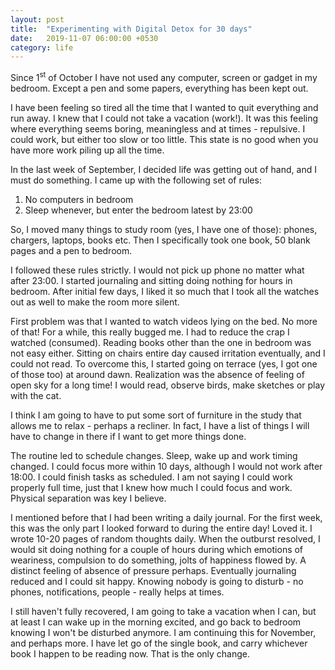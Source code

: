 ```yaml
---
layout: post
title:  "Experimenting with Digital Detox for 30 days"
date:   2019-11-07 06:00:00 +0530
category: life
---
```

Since 1<sup>st</sup> of October I have not used any computer, screen or gadget in my bedroom. Except a pen and some papers, everything has been kept out.

I have been feeling so tired all the time that I wanted to quit everything and run away. I knew that I could not take a vacation (work!). It was this feeling where everything seems boring, meaningless and at times - repulsive. I could work, but either too slow or too little. This state is no good when you have more work piling up all the time.

In the last week of September, I decided life was getting out of hand, and I must do something. I came up with the following set of rules:

1. No computers in bedroom
2. Sleep whenever, but enter the bedroom latest by 23:00

So, I moved many things to study room (yes, I have one of those): phones, chargers, laptops, books etc. Then I specifically took one book, 50 blank pages and a pen to bedroom.

I followed these rules strictly. I would not pick up phone no matter what after 23:00. I started journaling and sitting doing nothing for hours in bedroom. After initial few days, I liked it so much that I took all the watches out as well to make the room more silent.

First problem was that I wanted to watch videos lying on the bed. No more of that! For a while, this really bugged me. I had to reduce the crap I watched (consumed). Reading books other than the one in bedroom was not easy either. Sitting on chairs entire day caused irritation eventually, and I could not read. To overcome this, I started going on terrace (yes, I got one of those too) at around dawn. Realization was the absence of feeling of open sky for a long time! I would read, observe birds, make sketches or play with the cat.

I think I am going to have to put some sort of furniture in the study that allows me to relax - perhaps a recliner. In fact, I have a list of things I will have to change in there if I want to get more things done.

The routine led to schedule changes. Sleep, wake up and work timing changed. I could focus more within 10 days, although I would not work after 18:00. I could finish tasks as scheduled. I am not saying I could work properly full time, just that I knew how much I could focus and work. Physical separation was key I believe.

I mentioned before that I had been writing a daily journal. For the first week, this was the only part I looked forward to during the entire day! Loved it. I wrote 10-20 pages of random thoughts daily. When the outburst resolved, I would sit doing nothing for a couple of hours during which emotions of weariness, compulsion to do something, jolts of happiness flowed by. A distinct feeling of absence of pressure perhaps. Eventually journaling reduced and I could sit happy. Knowing nobody is going to disturb - no phones, notifications, people - really helps at times.

I still haven't fully recovered, I am going to take a vacation when I can, but at least I can wake up in the morning excited, and go back to bedroom knowing I won't be disturbed anymore. I am continuing this for November, and perhaps more. I have let go of the single book, and carry whichever book I happen to be reading now. That is the only change.
